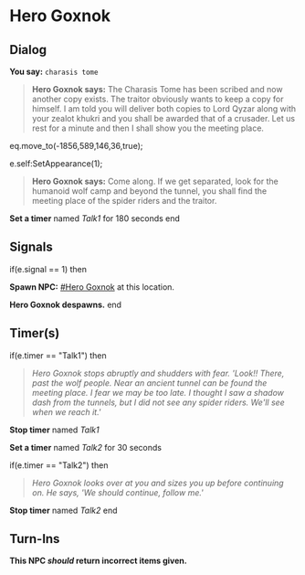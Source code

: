 # Hero Goxnok

## Dialog

**You say:** `charasis tome`



>**Hero Goxnok says:** The Charasis Tome has been scribed and now another copy exists. The traitor obviously wants to keep a copy for himself. I am told you will deliver both copies to Lord Qyzar along with your zealot khukri and you shall be awarded that of a crusader. Let us rest for a minute and then I shall show you the meeting place.


eq.move_to(-1856,589,146,36,true);


e.self:SetAppearance(1);


>**Hero Goxnok says:** Come along. If we get separated, look for the humanoid wolf camp and beyond the tunnel, you shall find the meeting place of the spider riders and the traitor.


**Set a timer** named *Talk1* for 180 seconds
end

## Signals

if(e.signal == 1) then


**Spawn NPC:**  [\#Hero Goxnok](/npc/84401) at this location.


**Hero Goxnok despawns.**
end

## Timer(s)

if(e.timer == "Talk1") then


>*Hero Goxnok stops abruptly and shudders with fear. 'Look!! There, past the wolf people. Near an ancient tunnel can be found the meeting place. I fear we may be too late. I thought I saw a shadow dash from the tunnels, but I did not see any spider riders. We'll see when we reach it.'*


**Stop timer** named *Talk1*


**Set a timer** named *Talk2* for 30 seconds

if(e.timer == "Talk2") then


>*Hero Goxnok looks over at you and sizes you up before continuing on. He says, 'We should continue, follow me.'*


**Stop timer** named *Talk2*
end

## Turn-Ins



**This NPC *should* return incorrect items given.**






